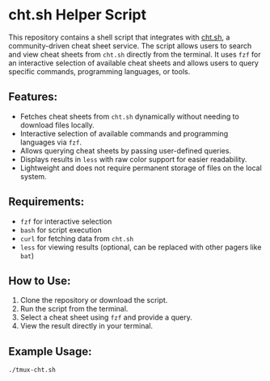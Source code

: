 # cht.sh Helper Script

This repository contains a shell script that integrates with [cht.sh](https://cht.sh/), a community-driven cheat sheet service. The script allows users to search and view cheat sheets from `cht.sh` directly from the terminal. It uses `fzf` for an interactive selection of available cheat sheets and allows users to query specific commands, programming languages, or tools.

## Features:
- Fetches cheat sheets from `cht.sh` dynamically without needing to download files locally.
- Interactive selection of available commands and programming languages via `fzf`.
- Allows querying cheat sheets by passing user-defined queries.
- Displays results in `less` with raw color support for easier readability.
- Lightweight and does not require permanent storage of files on the local system.

## Requirements:
- `fzf` for interactive selection
- `bash` for script execution
- `curl` for fetching data from `cht.sh`
- `less` for viewing results (optional, can be replaced with other pagers like `bat`)

## How to Use:
1. Clone the repository or download the script.
2. Run the script from the terminal.
3. Select a cheat sheet using `fzf` and provide a query.
4. View the result directly in your terminal.

## Example Usage:

```bash
./tmux-cht.sh

